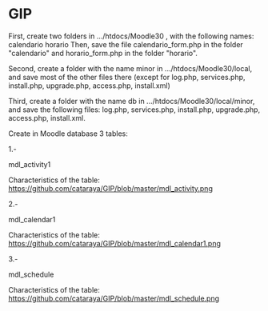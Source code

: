 # GIP

First, create two folders in .../htdocs/Moodle30 , with the following names:
calendario
horario
Then, save the file calendario_form.php in the folder "calendario" and horario_form.php in the folder "horario".

Second, create a folder with the name minor in .../htdocs/Moodle30/local, and save most of the other files there (except for log.php,	services.php, install.php, upgrade.php, access.php, install.xml)

Third, create a folder with the name db in .../htdocs/Moodle30/local/minor, and save the following files: log.php,	services.php, install.php, upgrade.php, access.php, install.xml.


Create in Moodle database 3 tables:


1.-

mdl_activity1

Characteristics of the table: https://github.com/cataraya/GIP/blob/master/mdl_activity.png

2.-

mdl_calendar1

Characteristics of the table: https://github.com/cataraya/GIP/blob/master/mdl_calendar1.png

3.-

mdl_schedule

Characteristics of the table: https://github.com/cataraya/GIP/blob/master/mdl_schedule.png
